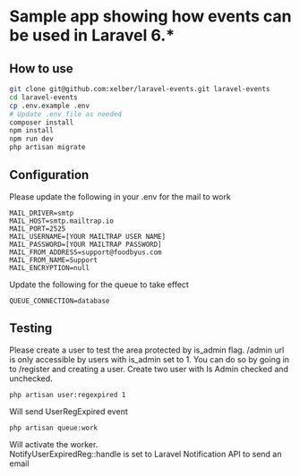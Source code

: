 # Sample app showing how events can be used in Laravel 6.*
## How to use
```Bash
git clone git@github.com:xelber/laravel-events.git laravel-events
cd laravel-events
cp .env.example .env
# Update .env file as needed
composer install
npm install
npm run dev
php artisan migrate
```
## Configuration
Please update the following in your .env for the mail to work  
```
MAIL_DRIVER=smtp
MAIL_HOST=smtp.mailtrap.io
MAIL_PORT=2525
MAIL_USERNAME=[YOUR MAILTRAP USER NAME]
MAIL_PASSWORD=[YOUR MAILTRAP PASSWORD]
MAIL_FROM_ADDRESS=support@foodbyus.com
MAIL_FROM_NAME=Support
MAIL_ENCRYPTION=null
```
Update the following for the queue to take effect
```
QUEUE_CONNECTION=database
```

## Testing
Please create a user to test the area protected by is_admin flag. /admin url is only accessible by users with is_admin set to 1. You can do so by going in to /register and creating a user. Create two user with Is Admin checked and unchecked.
```
php artisan user:regexpired 1
```
Will send UserRegExpired event
```
php artisan queue:work
```
Will activate the worker.  
NotifyUserExpiredReg::handle is set to Laravel Notification API to send an email
